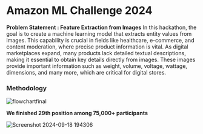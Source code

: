 # Amazon ML Challenge 2024

**Problem Statement : Feature Extraction from Images**
In this hackathon, the goal is to create a machine learning model that extracts entity values from images. This capability is crucial in fields like healthcare, e-commerce, and content moderation, where precise product information is vital. As digital marketplaces expand, many products lack detailed textual descriptions, making it essential to obtain key details directly from images. These images provide important information such as weight, volume, voltage, wattage, dimensions, and many more, which are critical for digital stores.

### Methodology

![flowchartfinal](https://github.com/user-attachments/assets/e41963f3-5741-4106-8e0c-18825b757399)

**We finished 29th position among 75,000+ participants**

![Screenshot 2024-09-18 194306](https://github.com/user-attachments/assets/326e6a46-35bd-43fd-bc45-fbc942305dba)
